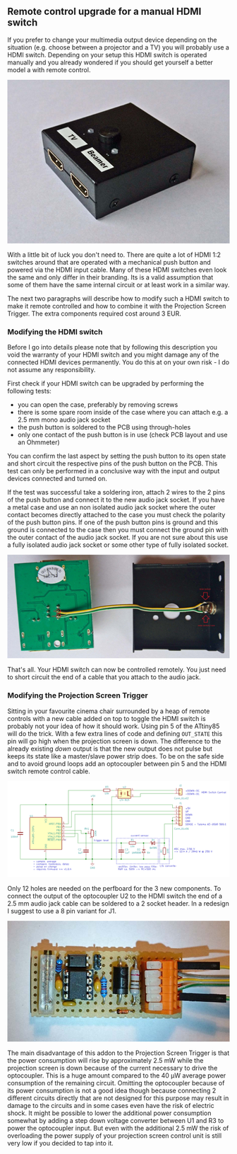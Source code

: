 ## Remote control upgrade for a manual HDMI switch

If you prefer to change your multimedia output device depending on the situation (e.g. choose between a projector and a TV) you will probably use a HDMI switch. Depending on your setup this HDMI switch is operated manually and you already wondered if you should get yourself a better model a with remote control.

![Manual 1:2 HDMI Switch](assets/HDMI-Switch.jpg "Manual 1:2 HDMI Switch")

With a little bit of luck you don't need to. There are quite a lot of HDMI 1:2 switches around that are operated with a mechanical push button and powered via the HDMI input cable. Many of these HDMI switches even look the same and only differ in their branding. Its is a valid assumption that some of them have the same internal circuit or at least work in a similar way. 

The next two paragraphs will describe how to modify such a HDMI switch to make it remote controlled and how to combine it with the Projection Screen Trigger. The extra components required cost around 3 EUR.


### Modifying the HDMI switch

Before I go into details please note that by following this description you void the warranty of your HDMI switch and you might damage any of the connected HDMI devices permanently. You do this at on your own risk - I do not assume any responsibility.

First check if your HDMI switch can be upgraded by performing the following tests:

- you can open the case, preferably by removing screws
- there is some spare room inside of the case where you can attach e.g. a 2.5 mm mono audio jack socket
- the push button is soldered to the PCB using through-holes
- only one contact of the push button is in use (check PCB layout and use an Ohmmeter)

You can confirm the last aspect by setting the push button to its open state and short circuit the respective pins of the push button on the PCB. This test can only be performed in a conclusive way with the input and output devices connected and turned on.

If the test was successful take a soldering iron, attach 2 wires to the 2 pins of the push button and connect it to the new audio jack socket. If you have a metal case and use an non isolated audio jack socket where the outer contact becomes directly attached to the case you must check the polarity of the push button pins. If one of the push button pins is ground and this ground is connected to the case then you must connect the ground pin with the outer contact of the audio jack socket. If you are not sure about this use a fully isolated audio jack socket or some other type of fully isolated socket.

![Modified HDMI Switch](assets/HDMI-Switch-Modification.jpg "Modified HDMI Switch")

That's all. Your HDMI switch can now be controlled remotely. You just need to short circuit the end of a cable that you attach to the audio jack.


### Modifying the Projection Screen Trigger

Sitting in your favourite cinema chair surrounded by a heap of remote controls with a new cable added on top to toggle the HDMI switch is probably not your idea of how it should work. Using pin 5 of the ATtiny85 will do the trick. With a few extra lines of code and defining `OUT_STATE` this pin will go high when the projection screen is down. The difference to the already existing *down* output is that the new output does not pulse but keeps its state like a master/slave power strip does. To be on the safe side and to avoid ground loops add an optocoupler between pin 5 and the HDMI switch remote control cable.

![Schematic](assets/Schematic-with-Optocoupler.png "Schematic")

Only 12 holes are needed on the perfboard for the 3 new components. To connect the output of the optocoupler U2 to the HDMI switch the end of a 2.5 mm audio jack cable can be soldered to a 2 socket header. In a redesign I suggest to use a 8 pin variant for J1.

![Perfboard with optocoupler](assets/Perfboard-with-Optocoupler.jpg "Perfboard with optocoupler")

The main disadvantage of this addon to the Projection Screen Trigger is that the power consumption will rise by approximately 2.5 mW while the projection screen is down because of the current necessary to drive the optocoupler. This is a huge amount compared to the 40 µW average power consumption of the remaining circuit. Omitting the optocoupler because of its power consumption is not a good idea though because connecting 2 different circuits directly that are not designed for this purpose may result in damage to the circuits and in some cases even have the risk of electric shock. It might be possible to lower the additional power consumption somewhat by adding a step down voltage converter between U1 and R3 to power the optocoupler input. But even with the additional 2.5 mW the risk of overloading the power supply of your projection screen control unit is still very low if you decided to tap into it.
